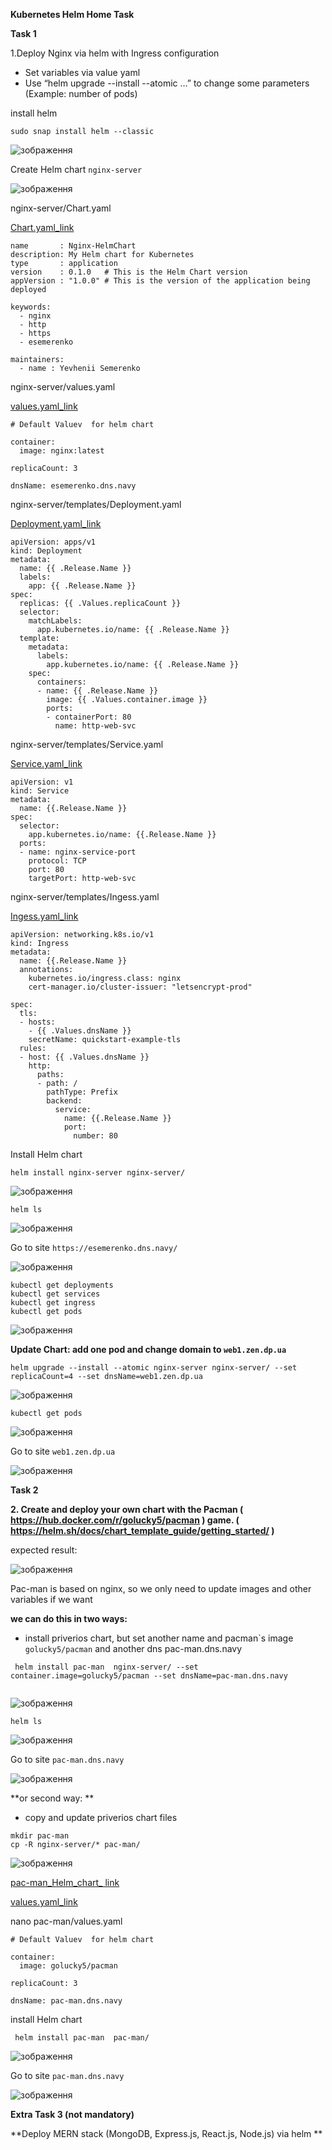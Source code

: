 **Kubernetes Helm Home Task**

**Task 1**

1.Deploy Nginx via helm with Ingress configuration 
  - Set variables via value yaml
  - Use “helm upgrade --install --atomic …” to change some parameters (Example: number of pods)

install  helm 

```
sudo snap install helm --classic
```

![зображення](https://user-images.githubusercontent.com/97990456/217674310-b8e87174-feba-4f6c-92bd-5cb215339ffe.png)


Create  Helm chart ```nginx-server```


![зображення](https://user-images.githubusercontent.com/97990456/217709982-156358f6-faef-4cc8-9bb2-240d89758f94.png)

nginx-server/Chart.yaml

[Chart.yaml_link](files/nginx-server/Chart.yaml)

```
name       : Nginx-HelmChart
description: My Helm chart for Kubernetes
type       : application
version    : 0.1.0   # This is the Helm Chart version
appVersion : "1.0.0" # This is the version of the application being deployed

keywords:
  - nginx
  - http
  - https
  - esemerenko

maintainers:
  - name : Yevhenii Semerenko
```
nginx-server/values.yaml

[values.yaml_link](files/nginx-server/values.yaml)

```
# Default Valuev  for helm chart

container:
  image: nginx:latest

replicaCount: 3

dnsName: esemerenko.dns.navy

```

nginx-server/templates/Deployment.yaml

[Deployment.yaml_link](files/nginx-server/templates/Deployment.yaml)


```
apiVersion: apps/v1
kind: Deployment
metadata:
  name: {{ .Release.Name }}
  labels:
    app: {{ .Release.Name }}
spec:
  replicas: {{ .Values.replicaCount }}
  selector:
    matchLabels:
      app.kubernetes.io/name: {{ .Release.Name }}
  template:
    metadata:
      labels:
        app.kubernetes.io/name: {{ .Release.Name }}
    spec:
      containers:
      - name: {{ .Release.Name }}
        image: {{ .Values.container.image }}
        ports:
        - containerPort: 80
          name: http-web-svc

```


nginx-server/templates/Service.yaml

[Service.yaml_link](files/nginx-server/templates/Service.yaml)

```
apiVersion: v1
kind: Service
metadata:
  name: {{.Release.Name }}
spec:
  selector:
    app.kubernetes.io/name: {{.Release.Name }}
  ports:
  - name: nginx-service-port
    protocol: TCP
    port: 80
    targetPort: http-web-svc

```

nginx-server/templates/Ingess.yaml

[Ingess.yaml_link](files/nginx-server/templates/Ingess.yaml)

```
apiVersion: networking.k8s.io/v1
kind: Ingress
metadata:
  name: {{.Release.Name }}
  annotations:
    kubernetes.io/ingress.class: nginx
    cert-manager.io/cluster-issuer: "letsencrypt-prod"

spec:
  tls:
  - hosts:
    - {{ .Values.dnsName }}
    secretName: quickstart-example-tls
  rules:
  - host: {{ .Values.dnsName }}
    http:
      paths:
      - path: /
        pathType: Prefix
        backend:
          service:
            name: {{.Release.Name }}
            port:
              number: 80
```

Install Helm chart

```
helm install nginx-server nginx-server/
```

![зображення](https://user-images.githubusercontent.com/97990456/217718016-712f2c8e-450e-43a3-b08e-427f3c498935.png)

```
helm ls
```

![зображення](https://user-images.githubusercontent.com/97990456/217718147-d2cc3ad4-2e4f-4abd-bd8a-5f8c8fc96729.png)


Go to site ```https://esemerenko.dns.navy/```

![зображення](https://user-images.githubusercontent.com/97990456/217713694-9a9a5f47-9803-4c71-8960-09b3c161ba84.png)


```
kubectl get deployments
kubectl get services
kubectl get ingress
kubectl get pods
```

![зображення](https://user-images.githubusercontent.com/97990456/217718341-85363e6a-4459-4c8f-90c5-75748ed14400.png)


**Update Chart: add  one pod  and  change domain  to ```web1.zen.dp.ua```**


```
helm upgrade --install --atomic nginx-server nginx-server/ --set replicaCount=4 --set dnsName=web1.zen.dp.ua
```

![зображення](https://user-images.githubusercontent.com/97990456/217719687-4c200613-5a60-4ae6-89ea-426464d72b52.png)


```
kubectl get pods
```

![зображення](https://user-images.githubusercontent.com/97990456/217718722-ad472ca1-509f-40ec-b9c0-559e11c39dff.png)


Go to site ```web1.zen.dp.ua```

![зображення](https://user-images.githubusercontent.com/97990456/217720340-3352f7d2-80c2-40db-a458-5385c24375d9.png)


**Task 2**

**2. Create and deploy your own chart with the Pacman ( https://hub.docker.com/r/golucky5/pacman ) game. 
     ( https://helm.sh/docs/chart_template_guide/getting_started/ )**

expected result:

![зображення](https://user-images.githubusercontent.com/97990456/217721011-040016a3-2e5e-485f-8468-b34aeffbfce4.png)


Pac-man is based on nginx, so we only need to update images and other variables if we want


**we can do this in two ways:**

 -  install  priverios chart, but set another name and  pacman`s image  ```golucky5/pacman``` and  another dns pac-man.dns.navy

  ```
   helm install pac-man  nginx-server/ --set container.image=golucky5/pacman --set dnsName=pac-man.dns.navy
   
  ```
  
  ![зображення](https://user-images.githubusercontent.com/97990456/217722675-50af967e-1775-4c9b-8ba8-e129890fd6c2.png)


```
helm ls
```

![зображення](https://user-images.githubusercontent.com/97990456/217731799-366572d0-ba6c-459c-8b31-d7f3a969b458.png)


Go  to site ```pac-man.dns.navy```


![зображення](https://user-images.githubusercontent.com/97990456/217732081-e8b0dde2-9957-43f9-ba8c-843fb467a73e.png)



**or second way: **

  - copy and  update  priverios chart files
  
```
mkdir pac-man
cp -R nginx-server/* pac-man/
```

![зображення](https://user-images.githubusercontent.com/97990456/217733001-e53812b3-e84a-4618-8a09-32d04a6eee3e.png)

[pac-man_Helm_chart_ link](files/pac-man/)

[values.yaml_link](files/pac-man/values.yaml)


nano pac-man/values.yaml

```
# Default Valuev  for helm chart

container:
  image: golucky5/pacman

replicaCount: 3

dnsName: pac-man.dns.navy
```

install  Helm chart

```
 helm install pac-man  pac-man/
```

![зображення](https://user-images.githubusercontent.com/97990456/217733904-a6ac0777-a009-47a1-8479-b053ce2badd3.png)


Go  to site ```pac-man.dns.navy```

![зображення](https://user-images.githubusercontent.com/97990456/217734039-c1635ed3-12f4-4702-8d4e-96f4b0615145.png)


**Extra Task 3 (not mandatory)**

**Deploy MERN stack (MongoDB, Express.js, React.js, Node.js) via helm **


